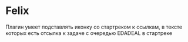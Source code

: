 # Felix

Плагин умеет подставлять иконку со стартреком к ссылкам, в тексте которых есть отсылка к задаче с очередью EDADEAL в стартреке

